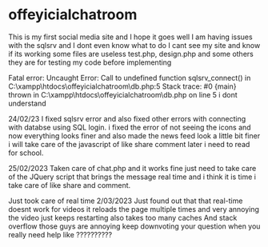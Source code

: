 # offeyicialchatroom
This is my first social media site and I hope it goes well 
I am having issues with the sqlsrv and I dont even know what to do
I cant see my site and know if its working 
some files are useless
test.php, design.php and some others
they are for testing my code before implementing

Fatal error: Uncaught Error: Call to undefined function sqlsrv_connect() in C:\xampp\htdocs\offeyicialchatroom\db.php:5 Stack trace: #0 {main} thrown in C:\xampp\htdocs\offeyicialchatroom\db.php on line 5
i dont understand

24/02/23
I fixed sqlsrv error and also fixed other errors with connecting with databse using SQL login.
i fixed the error of not seeing the icons
and now everything looks finer and also made the news feed look a little bit finer
i will take care of the javascript of like share comment later
i need to read for school.

25/02/2023
Taken care of chat.php and it works fine
just need to take care of the JQuery script that brings the message real time
and i think it is time i take care of like share and comment.

Just took care of real time
2/03/2023
Just found out that that real-time doesnt work for videos
it reloads the page multiple times and very annoying 
the video just keeps restarting
also takes too many caches
And stack overflow
those guys are annoying
keep downvoting your question when you really need help
like ??????????
